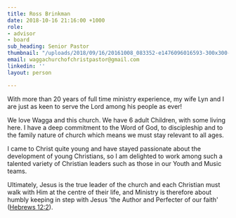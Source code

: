 ```yaml
---
title: Ross Brinkman
date: 2018-10-16 21:16:00 +1000
role:
- advisor
- board
sub_heading: Senior Pastor
thumbnail: "/uploads/2018/09/16/20161008_083352-e1476096016593-300x300-circle.jpg"
email: waggachurchofchristpastor@gmail.com
linkedin: ''
layout: person

---
```

With more than 20 years of full time ministry experience, my wife Lyn and I are just as keen to serve the Lord among his people as ever!

We love Wagga and this church. We have 6 adult Children, with some living here. I have a deep commitment to the Word of God, to discipleship and to the family nature of church which means we must stay relevant to all ages.

I came to Christ quite young and have stayed passionate about the development of young Christians, so I am delighted to work among such a talented variety of Christian leaders such as those in our Youth and Music teams.

Ultimately, Jesus is the true leader of the church and each Christian must walk with Him at the centre of their life, and Ministry is therefore about humbly keeping in step with Jesus 'the Author and Perfecter of our faith' ([Hebrews 12:2](https://biblia.com/bible/niv/Heb%2012.2)).
